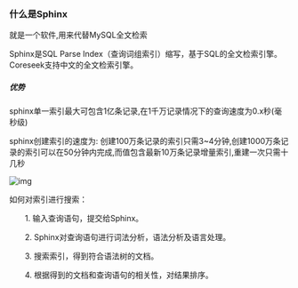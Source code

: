### 什么是Sphinx

就是一个软件,用来代替MySQL全文检索

Sphinx是SQL Parse Index（查询词组索引）缩写，基于SQL的全文检索引擎。Coreseek支持中文的全文检索引擎。

##### 优势

sphinx单一索引最大可包含1亿条记录,在1千万记录情况下的查询速度为0.x秒(毫秒级)

sphinx创建索引的速度为: 创建100万条记录的索引只需3~4分钟,创建1000万条记录的索引可以在50分钟内完成,而值包含最新10万条记录增量索引,重建一次只需十几秒

![img](https:////upload-images.jianshu.io/upload_images/12410545-3e2fd87fd484565e.png?imageMogr2/auto-orient/strip|imageView2/2/w/691/format/webp)



如何对索引进行搜索：

　　1. 输入查询语句，提交给Sphinx。

　　2. Sphinx对查询语句进行词法分析，语法分析及语言处理。

　　3. 搜索索引，得到符合语法树的文档。

　　4. 根据得到的文档和查询语句的相关性，对结果排序。

